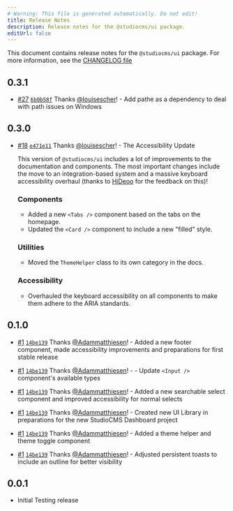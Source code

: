 ```yaml
---
# Warning: This file is generated automatically. Do not edit!
title: Release Notes
description: Release notes for the @studiocms/ui package.
editUrl: false
---
```


This document contains release notes for the `@studiocms/ui` package.
For more information, see the [CHANGELOG file](https://github.com/withstudiocms/ui/blob/main/packages/studiocms_ui/CHANGELOG.md)

## 0.3.1

- [#27](https://github.com/withstudiocms/ui/pull/27) [`6b0b58f`](https://github.com/withstudiocms/ui/commit/6b0b58fbbe2a92d4bce7fa44c587164b8f2f53e5) Thanks [@louisescher](https://github.com/louisescher)! - Add pathe as a dependency to deal with path issues on Windows

## 0.3.0

- [#18](https://github.com/withstudiocms/ui/pull/18) [`e471e11`](https://github.com/withstudiocms/ui/commit/e471e1129a30ff2a5b019366a8eb7bbbf2abb73e) Thanks [@louisescher](https://github.com/louisescher)! - The Accessibility Update

  This version of `@studiocms/ui` includes a lot of improvements to the documentation and components. The most important changes include the move to
  an integration-based system and a massive keyboard accessibility overhaul (thanks to [HiDeoo](https://github.com/HiDeoo) for the feedback on this)!

  ### Components

  - Added a new `<Tabs />` component based on the tabs on the homepage.
  - Updated the `<Card />` component to include a new "filled" style.

  ### Utilities

  - Moved the `ThemeHelper` class to its own category in the docs.

  ### Accessibility

  - Overhauled the keyboard accessibility on all components to make them adhere to the ARIA standards.

## 0.1.0

- [#1](https://github.com/withstudiocms/ui/pull/1) [`14be139`](https://github.com/withstudiocms/ui/commit/14be139876aa2c5ab75fea07ee338afefece6f56) Thanks [@Adammatthiesen](https://github.com/Adammatthiesen)! - Added a new footer component, made accessibility improvements and preparations for first stable release

- [#1](https://github.com/withstudiocms/ui/pull/1) [`14be139`](https://github.com/withstudiocms/ui/commit/14be139876aa2c5ab75fea07ee338afefece6f56) Thanks [@Adammatthiesen](https://github.com/Adammatthiesen)! - - Update `<Input />` component's available types

- [#1](https://github.com/withstudiocms/ui/pull/1) [`14be139`](https://github.com/withstudiocms/ui/commit/14be139876aa2c5ab75fea07ee338afefece6f56) Thanks [@Adammatthiesen](https://github.com/Adammatthiesen)! - Added a new searchable select component and improved accessibility for normal selects

- [#1](https://github.com/withstudiocms/ui/pull/1) [`14be139`](https://github.com/withstudiocms/ui/commit/14be139876aa2c5ab75fea07ee338afefece6f56) Thanks [@Adammatthiesen](https://github.com/Adammatthiesen)! - Created new UI Library in preparations for the new StudioCMS Dashboard project

- [#1](https://github.com/withstudiocms/ui/pull/1) [`14be139`](https://github.com/withstudiocms/ui/commit/14be139876aa2c5ab75fea07ee338afefece6f56) Thanks [@Adammatthiesen](https://github.com/Adammatthiesen)! - Added a theme helper and theme toggle component

- [#1](https://github.com/withstudiocms/ui/pull/1) [`14be139`](https://github.com/withstudiocms/ui/commit/14be139876aa2c5ab75fea07ee338afefece6f56) Thanks [@Adammatthiesen](https://github.com/Adammatthiesen)! - Adjusted persistent toasts to include an outline for better visibility

## 0.0.1

- Initial Testing release
